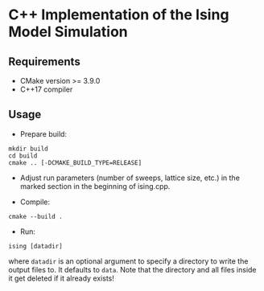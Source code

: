 # C++ Implementation of the Ising Model Simulation

## Requirements
- CMake version >= 3.9.0
- C++17 compiler

## Usage
- Prepare build:
```
mkdir build
cd build
cmake .. [-DCMAKE_BUILD_TYPE=RELEASE]
```

- Adjust run parameters (number of sweeps, lattice size, etc.) in the marked section in the
  beginning of ising.cpp.

- Compile:
```
cmake --build .
```

- Run:
```
ising [datadir]
```
where `datadir` is an optional argument to specify a directory to write the output files to.
It defaults to `data`.
Note that the directory and all files inside it get deleted if it already exists!
